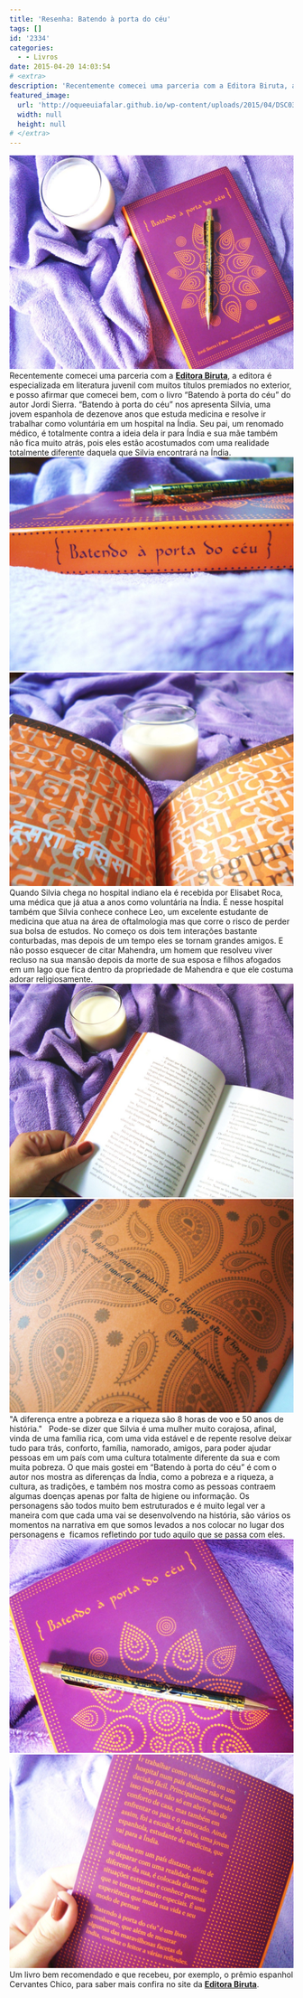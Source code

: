 ```yaml
---
title: 'Resenha: Batendo à porta do céu'
tags: []
id: '2334'
categories:
  - - Livros
date: 2015-04-20 14:03:54
# <extra>
description: 'Recentemente comecei uma parceria com a Editora Biruta, a editora é especializada em literatura juvenil com muitos títulos premiados no exterior, e posso afirmar que comecei bem, com o livro “Batendo à porta do céu” do autor Jordi Sierra. “Batendo à porta do céu” nos apresenta Silvia, uma jovem espanhola de dezenove anos que estuda medicina e resolve ir trabalhar como voluntária em um hospital na Índia. Seu pai, um renomado médico, é totalmente contra a ideia dela ir para Índia e sua mãe também não fica muito atrás, pois eles estão acostumados com uma realidade totalmente diferente daquela que Silvia encontrará na Índia. Quando Silvia chega no hospital indiano ela é recebida por Elisabet Roca, uma médica que já atua a anos como voluntária na Índia. É nesse hospital também que Silvia conhece conhece Leo, um excelente estudante de &hellip;'
featured_image: 
  url: 'http://oqueeuiafalar.github.io/wp-content/uploads/2015/04/DSC03677-1024x768.jpg'
  width: null
  height: null
# </extra>
---
```


[![capa do livro: batendo à porta do céu - editora Biruta - Jordi Sierra](/wp-content/uploads/2015/04/DSC03677-1024x768.jpg)](/wp-content/uploads/2015/04/DSC03677.jpg) Recentemente comecei uma parceria com a [**Editora Biruta**](http://www.editorabiruta.com.br/ "Editora Biruta"), a editora é especializada em literatura juvenil com muitos títulos premiados no exterior, e posso afirmar que comecei bem, com o livro “Batendo à porta do céu” do autor Jordi Sierra. “Batendo à porta do céu” nos apresenta Silvia, uma jovem espanhola de dezenove anos que estuda medicina e resolve ir trabalhar como voluntária em um hospital na Índia. Seu pai, um renomado médico, é totalmente contra a ideia dela ir para Índia e sua mãe também não fica muito atrás, pois eles estão acostumados com uma realidade totalmente diferente daquela que Silvia encontrará na Índia. [![lombada do livro: batendo à porta do céu](/wp-content/uploads/2015/04/DSC03671-1024x768.jpg)](/wp-content/uploads/2015/04/DSC03671.jpg) [![página do livro: batendo à porta do céu](/wp-content/uploads/2015/04/DSC03674-1024x768.jpg)](/wp-content/uploads/2015/04/DSC03674.jpg) Quando Silvia chega no hospital indiano ela é recebida por Elisabet Roca, uma médica que já atua a anos como voluntária na Índia. É nesse hospital também que Silvia conhece conhece Leo, um excelente estudante de medicina que atua na área de oftalmologia mas que corre o risco de perder sua bolsa de estudos. No começo os dois tem interações bastante conturbadas, mas depois de um tempo eles se tornam grandes amigos. E não posso esquecer de citar Mahendra, um homem que resolveu viver recluso na sua mansão depois da morte de sua esposa e filhos afogados em um lago que fica dentro da propriedade de Mahendra e que ele costuma adorar religiosamente. [![páginas do livro: batendo à porta do céu](/wp-content/uploads/2015/04/DSC03675-1024x768.jpg)](/wp-content/uploads/2015/04/DSC03675.jpg) [![frase do livro: batendo à porta do céu](/wp-content/uploads/2015/04/DSC03676-1024x768.jpg)](/wp-content/uploads/2015/04/DSC03676.jpg) "A diferença entre a pobreza e a riqueza são 8 horas de voo e 50 anos de história."   Pode-se dizer que Silvia é uma mulher muito corajosa, afinal, vinda de uma família rica, com uma vida estável e de repente resolve deixar tudo para trás, conforto, família, namorado, amigos, para poder ajudar pessoas em um país com uma cultura totalmente diferente da sua e com muita pobreza. O que mais gostei em “Batendo à porta do céu” é com o autor nos mostra as diferenças da Índia, como a pobreza e a riqueza, a cultura, as tradições, e também nos mostra como as pessoas contraem algumas doenças apenas por falta de higiene ou informação. Os personagens são todos muito bem estruturados e é muito legal ver a maneira com que cada uma vai se desenvolvendo na história, são vários os momentos na narrativa em que somos levados a nos colocar no lugar dos personagens e  ficamos refletindo por tudo aquilo que se passa com eles. [![capa do livro: batendo à porta do céu](/wp-content/uploads/2015/04/DSC03670-1024x768.jpg)](/wp-content/uploads/2015/04/DSC03670.jpg) [![contra capa do livro: batendo à porta do céu](/wp-content/uploads/2015/04/DSC03672-1024x768.jpg)](/wp-content/uploads/2015/04/DSC03672.jpg) Um livro bem recomendado e que recebeu, por exemplo, o prêmio espanhol Cervantes Chico, para saber mais confira no site da [**Editora Biruta**](http://www.editorabiruta.com.br/livro/batendo-a-porta-do-ceu/%20 "Editora Biruta").
